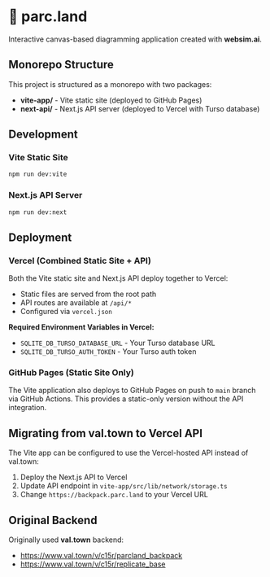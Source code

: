 # 🌲 parc.land

Interactive canvas-based diagramming application created with **websim.ai**.

## Monorepo Structure

This project is structured as a monorepo with two packages:

- **vite-app/** - Vite static site (deployed to GitHub Pages)
- **next-api/** - Next.js API server (deployed to Vercel with Turso database)

## Development

### Vite Static Site
```bash
npm run dev:vite
```

### Next.js API Server
```bash
npm run dev:next
```

## Deployment

### Vercel (Combined Static Site + API)
Both the Vite static site and Next.js API deploy together to Vercel:
- Static files are served from the root path
- API routes are available at `/api/*`
- Configured via `vercel.json`

**Required Environment Variables in Vercel:**
- `SQLITE_DB_TURSO_DATABASE_URL` - Your Turso database URL
- `SQLITE_DB_TURSO_AUTH_TOKEN` - Your Turso auth token

### GitHub Pages (Static Site Only)
The Vite application also deploys to GitHub Pages on push to `main` branch via GitHub Actions.
This provides a static-only version without the API integration.

## Migrating from val.town to Vercel API

The Vite app can be configured to use the Vercel-hosted API instead of val.town:

1. Deploy the Next.js API to Vercel
2. Update API endpoint in `vite-app/src/lib/network/storage.ts`
3. Change `https://backpack.parc.land` to your Vercel URL

## Original Backend

Originally used **val.town** backend:
- https://www.val.town/v/c15r/parcland_backpack
- https://www.val.town/v/c15r/replicate_base
